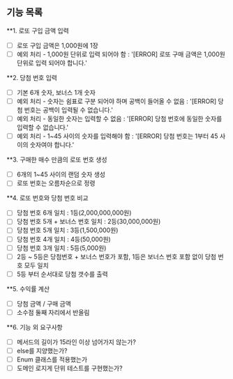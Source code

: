 ## 기능 목록
**1. 로또 구입 금액 입력
- [ ] 로또 구입 금액은 1,000원에 1장
- [ ] 예외 처리 - 1,000원 단위로 입력 되어야 함 : '[ERROR] 로또 구매 금액은 1,000원 단위로 입력 되어야 합니다.'

**2. 당첨 번호 입력
- [ ] 기본 6개 숫자, 보너스 1개 숫자
- [ ] 예외 처리 - 숫자는 쉼표로 구분 되어야 하며 공백이 들어올 수 없음 : '[ERROR] 당첨 번호는 공백이 입력될 수 없습니다.'
- [ ] 예외 처리 - 동일한 숫자는 입력할 수 없음 : '[ERROR] 당첨 번호에 동일한 숫자를 입력할 수 없습니다.'
- [ ] 예외 처리 - 1~45 사이의 숫자를 입력해야 함 : '[ERROR] 당첨 번호는 1부터 45 사이의 숫자여야 합니다.'

**3. 구매한 매수 만큼의 로또 번호 생성
- [ ] 6개의 1~45 사이의 랜덤 숫자 생성
- [ ] 로또 번호는 오름차순으로 정령

**4. 로또 번호와 당첨 번호 비교
- [ ] 당첨 번호 6개 일치 : 1등(2,000,000,000원)
- [ ] 당첨 번호 5개 + 보너스 번호 일치 : 2등(30,000,000원)
- [ ] 당첨 번호 5개 일치 : 3등(1,500,000원)
- [ ] 당첨 번호 4개 일치 : 4등(50,000원)
- [ ] 당첨 번호 3개 일치 : 5등(5,000원)
- [ ] 2등 ~ 5등은 당첨번호 + 보너스 번호가 포함, 1등은 보너스 번호 포함 없이 당첨 번호 모두 일치
- [ ] 5등 부터 순서대로 당첨 갯수를 출력

**5. 수익률 계산
- [ ] 당첨 금액 / 구매 금액
- [ ] 소수점 둘째 자리에서 반올림

**6. 기능 외 요구사항
- [ ] 메서드의 길이가 15라인 이상 넘어가지 않는가?
- [ ] else를 지양했는가?
- [ ] Enum 클래스를 적용했는가
- [ ] 도메인 로지게 단위 테스트를 구현했는가?